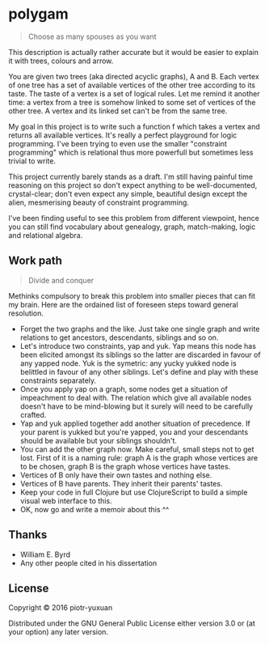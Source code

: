 # polygam

> Choose as many spouses as you want

This description is actually rather accurate but it would be easier to explain
it with trees, colours and arrow.

You are given two trees (aka directed acyclic graphs), A and B. Each vertex of
one tree has a set of available vertices of the other tree according to its
taste. The taste of a vertex is a set of logical rules. Let me remind it another
time: a vertex from a tree is somehow linked to some set of vertices of the
other tree. A vertex and its linked set can't be from the same tree.

My goal in this project is to write such a function f which takes a vertex and
returns all available vertices. It's really a perfect playground for logic
programming. I've been trying to even use the smaller "constraint programming"
which is relational thus more powerfull but sometimes less trivial to write.

This project currently barely stands as a draft. I'm still having painful time
reasoning on this project so don't expect anything to be well-documented,
crystal-clear; don't even expect any simple, beautiful design except the alien,
mesmerising beauty of constraint programming.

I've been finding useful to see this problem from different viewpoint, hence you
can still find vocabulary about genealogy, graph, match-making, logic and
relational algebra.

## Work path

> Divide and conquer

Methinks compulsory to break this problem into smaller pieces that can fit my
brain. Here are the ordained list of foreseen steps toward general resolution.

- Forget the two graphs and the like. Just take one single graph and write
  relations to get ancestors, descendants, siblings and so on.
- Let's introduce two constraints, yap and yuk. Yap means this node has been
  elicited amongst its siblings so the latter are discarded in favour of any
  yapped node. Yuk is the symetric: any yucky yukked node is belittled in favour
  of any other siblings. Let's define and play with these constraints
  separately.
- Once you apply yap on a graph, some nodes get a situation of impeachment to
  deal with. The relation which give all available nodes doesn't have to be
  mind-blowing but it surely will need to be carefully crafted.
- Yap and yuk applied together add another situation of precedence. If your
  parent is yukked but you're yapped, you and your descendants should be
  available but your siblings shouldn't.
- You can add the other graph now. Make careful, small steps not to get lost.
  First of it is a naming rule: graph A is the graph whose vertices are to be
  chosen, graph B is the graph whose vertices have tastes.
- Vertices of B only have their own tastes and nothing else.
- Vertices of B have parents. They inherit their parents' tastes.
- Keep your code in full Clojure but use ClojureScript to build a simple visual
  web interface to this.
- OK, now go and write a memoir about this ^^

## Thanks

* William E. Byrd
* Any other people cited in his dissertation

## License

Copyright © 2016 piotr-yuxuan

Distributed under the GNU General Public License either version 3.0 or (at your
option) any later version.
